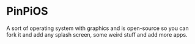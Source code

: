 # PinPiOS
A sort of operating system with graphics and is open-source so you can fork it and add any splash screen, some weird stuff and add more apps.

